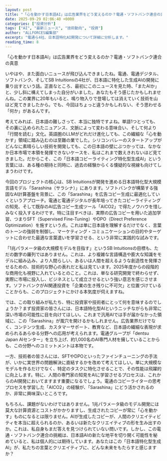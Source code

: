 ```yaml
---
layout: post
title: "「心を動かす日本語AI」は広告業界をどう変えるのか？電通・ソフトバンク連合の真意"
date: 2025-09-29 02:06:40 +0000
categories: ["投資分析"]
tags: ["AI", "最新ニュース", "技術動向", "投資"]
author: "ALLFORCES編集部"
excerpt: "電通ら4社、日本語特化AI開発について詳細に分析します。"
reading_time: 8
---
```


「心を動かす日本語AI」は広告業界をどう変えるのか？電通・ソフトバンク連合の真意

いやはや、また面白いニュースが飛び込んできましたね。電通、電通デジタル、ソフトバンク、そしてSB Intuitionsの4社が、日本語に特化した生成AIの開発に乗り出すという話。正直なところ、最初にこのニュースを見た時、「またAIか」と、少し斜に構えてしまった自分がいました。あなたもそう感じたかもしれませんね。この業界に20年もいると、鳴り物入りで登場しては消えていく技術を山ほど見てきましたから。でも、今回はちょっと違うかもしれない、そう思わせる「何か」があるんです。

考えてみれば、日本語の難しさって、本当に独特ですよね。単語1つとっても、その裏に込められたニュアンス、文脈によって変わる意味合い、そして何より「行間を読む」文化。英語圏のLLMがどれだけ進化しても、この繊細な「心を動かす」領域に踏み込むのは至難の業でした。シリコンバレーのスタートアップがどんなに素晴らしい技術を開発しても、この日本語の壁にぶつかっては、なかなか日本市場で本領を発揮できないケースを、私はこれまで数えきれないほど見てきました。だからこそ、この「日本語コピーライティング特化型生成AI」という言葉には、ある種の期待と同時に、過去の経験からくる懐疑的な視線も向けてしまうわけです。

今回のプロジェクトの核心は、SB Intuitionsが開発を進める日本語特化型大規模言語モデル「Sarashina（サラシナ）」にあります。ソフトバンクが構築する強固なAI計算基盤を背景に、この「Sarashina」を広告コピー生成に最適化していくというアプローチ。電通と電通デジタルが長年培ってきたコピーライティングの知見、そして既存のAI広告コピー生成ツール「AICO2」で得たノウハウを惜しみなく投入するわけです。特に注目すべきは、実際の広告コピーを用いた追加学習、つまりSFT（Supervised Fine-Tuning）やDPO（Direct Preference Optimization）を施すという点。これは単に日本語を理解するだけでなく、言葉のトーンの強弱を制御し、マーケティング・コミュニケーションの目的やターゲットに合わせた最適な言葉遣いを学習させる、という非常に実践的な試みです。

「1兆パラメータ級の大規模モデルを目指す」というSB Intuitionsの目標も、ただの数字の羅列ではありません。これは、より複雑な言語構造や膨大な知識をモデルに組み込み、より人間らしい、あるいは人間を超えるような創造性を発揮させるための、技術的な野心の表れだと私は見ています。2025年度からの段階的な商用化も視野に入れているとのこと。これは、単なる研究開発で終わらせず、実際に市場に投入し、ビジネスとして成立させるという強い意志を感じさせます。ソフトバンクがAI関連投資を「企業の生き残りに不可欠」と位置づけていることからも、このプロジェクトにかける本気度が伺えますね。

では、この取り組みが私たち、特に投資家や技術者にとって何を意味するのでしょうか？まず投資家の皆さんには、日本語特化型AIというニッチながらも非常に深い市場の可能性に目を向けてほしい。これまで汎用AIでは手が届かなかった領域に、この「Sarashina」が風穴を開けるかもしれません。広告業界だけでなく、コンテンツ生成、カスタマーサポート、教育など、日本語の繊細な表現が求められるあらゆる分野への応用が考えられます。電通グループが「dentsu Japan AIセンター」を立ち上げ、約1,000名のAI専門人材を擁していることからも、この分野へのコミットメントは本物です。

一方、技術者の皆さんには、SFTやDPOといったファインチューニングの手法が、いかに実世界の問題解決に直結するかを改めて考えてほしい。単に大規模なモデルを作るだけでなく、特定のタスクに特化させることで、その性能は飛躍的に向上します。特に、人間の専門家の知見をAIに学習させるプロセスは、これからのAI開発においてますます重要になるでしょう。電通のコピーライターの思考プロセスを学習した「AICO2」の経験が、「Sarashina」にどう活かされるのか、非常に興味深いところです。

もちろん、課題がないわけではありません。1兆パラメータ級のモデル開発には莫大な計算資源とコストがかかりますし、生成されたコピーが常に「心を動かす」ものになるとは限りません。AIが生成したコピーが、人間のクリエイティビティを本当に超えられるのか、あるいは新たなクリエイティブの形を生み出すのか。これは、私自身もまだ答えを見つけられていない問いです。しかし、この電通・ソフトバンク連合の挑戦は、日本語AIの新たな地平を切り開く可能性を秘めていると、私は個人的には期待しています。あなたはこの「日本語特化型生成AI」が、私たちの言葉とクリエイティブに、どんな未来をもたらすと感じますか？

